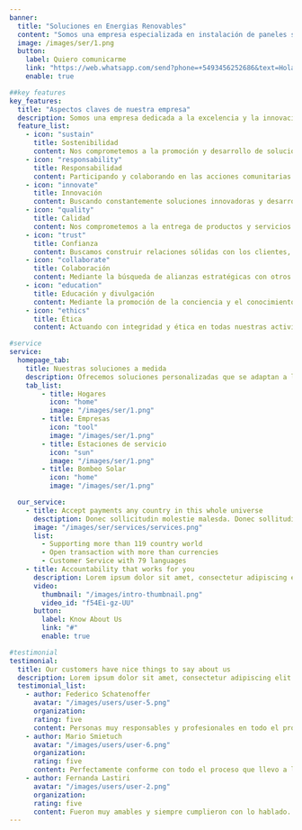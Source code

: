 ```yaml
---
banner:
  title: "Soluciones en Energias Renovables"
  content: "Somos una empresa especializada en instalación de paneles solares y energía renovable. ¡Transformamos tu hogar o negocio hacia un futuro más sostenible!"
  image: /images/ser/1.png
  button:
    label: Quiero comunicarme
    link: "https://web.whatsapp.com/send?phone=+5493456252686&text=Hola%2C%20me%20comunico%20desde%20la%20web%20de%20*SER*"
    enable: true

##key features
key_features:
  title: "Aspectos claves de nuestra empresa"
  description: Somos una empresa dedicada a la excelencia y la innovación, comprometida con la calidad y la satisfacción del cliente. Nuestro equipo apasionado y experto trabaja para ofrecer soluciones únicas y personalizadas que marcan la diferencia en nuestra industria.
  feature_list:
    - icon: "sustain"
      title: Sostenibilidad
      content: Nos comprometemos a la promoción y desarrollo de soluciones energéticas sostenibles y respetuosas con el medio ambiente.
    - icon: "responsability"
      title: Responsabilidad
      content: Participando y colaborando en las acciones comunitarias que contribuyan a cuidar el planeta. Contribuyendo activamente a la reducción de la huella de carbono y las emisiones de gases de efecto invernadero.
    - icon: "innovate"
      title: Innovación
      content: Buscando constantemente soluciones innovadoras y desarrollo de tecnologías más eficientes y rentables.
    - icon: "quality"
      title: Calidad
      content: Nos comprometemos a la entrega de productos y servicios de alta calidad, garantizando la satisfacción del cliente y la durabilidad de las soluciones implementadas
    - icon: "trust"
      title: Confianza
      content: Buscamos construir relaciones sólidas con los clientes, basadas en la confianza y la integridad en todas las interacciones.
    - icon: "collaborate"
      title: Colaboración
      content: Mediante la búsqueda de alianzas estratégicas con otros actores del sector para promover el crecimiento y la adopción de energía solar fotovoltaica
    - icon: "education"
      title: Educación y divulgación
      content: Mediante la promoción de la conciencia y el conocimiento sobre la energía solar fotovoltaica, ofreciendo programas de educación y divulgación para clientes y la comunidad en general.
    - icon: "ethics"
      title: Ética
      content: Actuando con integridad y ética en todas nuestras actividades comerciales, prevaleciendo el respeto hacia las partes interesadas.

#service
service:
  homepage_tab:
    title: Nuestras soluciones a medida
    description: Ofrecemos soluciones personalizadas que se adaptan a las necesidades únicas de cada cliente. Nuestro enfoque personalizado y equipo experto garantizan resultados excepcionales que superan expectativas. Trabajamos estrechamente contigo para impulsar tu éxito con soluciones efectivas y eficientes.
    tab_list:
        - title: Hogares
          icon: "home"
          image: "/images/ser/1.png"
        - title: Empresas
          icon: "tool"
          image: "/images/ser/1.png"
        - title: Estaciones de servicio
          icon: "sun"
          image: "/images/ser/1.png"
        - title: Bombeo Solar
          icon: "home"
          image: "/images/ser/1.png"

  our_service:
    - title: Accept payments any country in this whole universe
      desctiption: Donec sollicitudin molestie malesda. Donec sollitudin molestie malesuada. Mauris pellentesque nec, egestas non nisi. Cras ultricies ligula sed
      image: "/images/ser/services/services.png"
      list:
        - Supporting more than 119 country world
        - Open transaction with more than currencies
        - Customer Service with 79 languages
    - title: Accountability that works for you
      description: Lorem ipsum dolor sit amet, consectetur adipiscing elit. Morbi egestas Werat viverra id et aliquet. vulputate egestas sollicitudin.
      video:
        thumbnail: "/images/intro-thumbnail.png"
        video_id: "f54Ei-gz-UU"
      button:
        label: Know About Us
        link: "#"
        enable: true

#testimonial
testimonial:
  title: Our customers have nice things to say about us
  description: Lorem ipsum dolor sit amet, consectetur adipiscing elit. Morbi egestas Werat viverra id et aliquet. vulputate egestas sollicitudin.
  testimonial_list:
    - author: Federico Schatenoffer
      avatar: "/images/users/user-5.png"
      organization: 
      rating: five
      content: Personas muy responsables y profesionales en todo el proceso del proyecto del potrero san francisco.
    - author: Mario Smietuch
      avatar: "/images/users/user-6.png"
      organization: 
      rating: five
      content: Perfectamente conforme con todo el proceso que llevo a la instalación de 16 paneles en mi fabrica de miel.
    - author: Fernanda Lastiri
      avatar: "/images/users/user-2.png"
      organization: 
      rating: five
      content: Fueron muy amables y siempre cumplieron con lo hablado.
---
```

